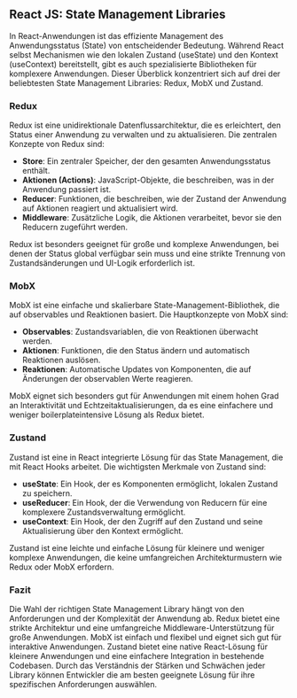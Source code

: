 ## React JS: State Management Libraries

In React-Anwendungen ist das effiziente Management des Anwendungsstatus (State) von entscheidender Bedeutung. Während React selbst Mechanismen wie den lokalen Zustand (useState) und den Kontext (useContext) bereitstellt, gibt es auch spezialisierte Bibliotheken für komplexere Anwendungen. Dieser Überblick konzentriert sich auf drei der beliebtesten State Management Libraries: Redux, MobX und Zustand.

### Redux

Redux ist eine unidirektionale Datenflussarchitektur, die es erleichtert, den Status einer Anwendung zu verwalten und zu aktualisieren. Die zentralen Konzepte von Redux sind:

- **Store**: Ein zentraler Speicher, der den gesamten Anwendungsstatus enthält.
- **Aktionen (Actions)**: JavaScript-Objekte, die beschreiben, was in der Anwendung passiert ist.
- **Reducer**: Funktionen, die beschreiben, wie der Zustand der Anwendung auf Aktionen reagiert und aktualisiert wird.
- **Middleware**: Zusätzliche Logik, die Aktionen verarbeitet, bevor sie den Reducern zugeführt werden.

Redux ist besonders geeignet für große und komplexe Anwendungen, bei denen der Status global verfügbar sein muss und eine strikte Trennung von Zustandsänderungen und UI-Logik erforderlich ist.

### MobX

MobX ist eine einfache und skalierbare State-Management-Bibliothek, die auf observables und Reaktionen basiert. Die Hauptkonzepte von MobX sind:

- **Observables**: Zustandsvariablen, die von Reaktionen überwacht werden.
- **Aktionen**: Funktionen, die den Status ändern und automatisch Reaktionen auslösen.
- **Reaktionen**: Automatische Updates von Komponenten, die auf Änderungen der observablen Werte reagieren.

MobX eignet sich besonders gut für Anwendungen mit einem hohen Grad an Interaktivität und Echtzeitaktualisierungen, da es eine einfachere und weniger boilerplateintensive Lösung als Redux bietet.

### Zustand

Zustand ist eine in React integrierte Lösung für das State Management, die mit React Hooks arbeitet. Die wichtigsten Merkmale von Zustand sind:

- **useState**: Ein Hook, der es Komponenten ermöglicht, lokalen Zustand zu speichern.
- **useReducer**: Ein Hook, der die Verwendung von Reducern für eine komplexere Zustandsverwaltung ermöglicht.
- **useContext**: Ein Hook, der den Zugriff auf den Zustand und seine Aktualisierung über den Kontext ermöglicht.

Zustand ist eine leichte und einfache Lösung für kleinere und weniger komplexe Anwendungen, die keine umfangreichen Architekturmustern wie Redux oder MobX erfordern.

### Fazit

Die Wahl der richtigen State Management Library hängt von den Anforderungen und der Komplexität der Anwendung ab. Redux bietet eine strikte Architektur und eine umfangreiche Middleware-Unterstützung für große Anwendungen. MobX ist einfach und flexibel und eignet sich gut für interaktive Anwendungen. Zustand bietet eine native React-Lösung für kleinere Anwendungen und eine einfachere Integration in bestehende Codebasen. Durch das Verständnis der Stärken und Schwächen jeder Library können Entwickler die am besten geeignete Lösung für ihre spezifischen Anforderungen auswählen.
